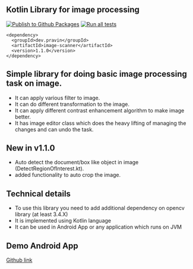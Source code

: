 ## Kotlin Library for image processing

[![Publish to Github Packages](https://github.com/pravinyo/image-scanner/actions/workflows/ci-publish-to-github-packages.yaml/badge.svg)](https://github.com/pravinyo/image-scanner/actions/workflows/ci-publish-to-github-packages.yaml)
[![Run all tests](https://github.com/pravinyo/image-scanner/actions/workflows/ci-tests.yaml/badge.svg)](https://github.com/pravinyo/image-scanner/actions/workflows/ci-tests.yaml)

```maven
<dependency>
  <groupId>dev.pravin</groupId>
  <artifactId>image-scanner</artifactId>
  <version>1.1.0</version>
</dependency>
```

## Simple library for doing basic image processing task on image.

- It can apply various filter to image.
- It can do different transformation to the image.
- It can apply different contrast enhancement algorithm to make image better.
- It has image editor class which does the heavy lifting of managing the changes and can undo the task.

## New in v1.1.0
- Auto detect the document/box like object in image (DetectRegionOfInterest.kt).
- added functionality to auto crop the image.


## Technical details

- To use this library you need to add additional dependency on opencv library (at least 3.4.X)
- It is implemented using Kotlin language
- It can be used in Android App or any application which runs on JVM

## Demo Android App
[Github link](https://github.com/pravinyo/image-scanner-android.git)
